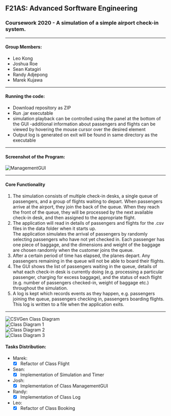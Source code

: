 [class_diagram_csvgen]: https://github.com/Joshua-Roe/advanced_software_engineering/blob/master/images/CSVGen.png "CSVGen Class Diagram"
[class_diagram_1]: https://github.com/Joshua-Roe/advanced_software_engineering/blob/master/images/CheckInTerminal.png "Class Diagram 1"
[class_diagram_2]: https://github.com/Joshua-Roe/advanced_software_engineering/blob/master/images/part1.png "Class Diagram 2"
[class_diagram_3]: https://github.com/Joshua-Roe/advanced_software_engineering/blob/master/images/part2.png "Class Diagram 3"
[managementgui]: https://github.com/Joshua-Roe/advanced_software_engineering/blob/master/images/managementgui.png "ManagementGUI"
## F21AS: Advanced Sorftware Engineering

### Coursework 2020 - A simulation of a simple airport check-in system.

---

#### Group Members:

* Leo Kong
* Joshua Roe
* Sean Katagiri
* Randy Adjepong
* Marek Kujawa

---
#### Running the code:

- Download repository as ZIP
- Run .jar executable
- simulation playback can be controlled using the panel at the bottom of the GUI
-additional information about passengers and flights can be viewed by hovering the mouse cursor over the desired element
- Output log is generated on exit will be found in same directory as the executable
---
#### Screenshot of the Program:
![ManagementGUI][managementgui]

---
#### Core Functionality

1. The simulation consists of multiple check-in desks, a single queue of passengers, and a group of
flights waiting to depart. When passengers arrive at the airport, they join the back of the queue.
When they reach the front of the queue, they will be processed by the next available check-in
desk, and then assigned to the appropriate flight.
2. The application will read in details of passengers and flights for the .csv files in the data folder when it starts up.<br>
The application simulates the arrival of passengers by
randomly selecting passengers who have not yet checked in. Each passenger has one piece of baggage, and the dimensions and weight of the baggage are chosen randomly when
the customer joins the queue.
3. After a certain period of time has elapsed, the planes depart. Any
passengers remaining in the queue will not be able to board their flights.
4. The GUI shows the list of passengers waiting in the queue, details of what each check-in
desk is currently doing (e.g. processing a particular passenger, charging for excess baggage),
and the status of each flight (e.g. number of passengers checked-in, weight of baggage etc.)
throughout the simulation.
5. A log is kept which records events as they happen, e.g. passengers joining the queue,
passengers checking in, passengers boarding flights. This log is written to a file when the application exits.
---
![CSVGen Class Diagram][class_diagram_csvgen]<br>
![Class Diagram 1][class_diagram_1]<br>
![Class Diagram 2][class_diagram_2]<br>
![Class Diagram 3][class_diagram_3]

#### Tasks Distribution:

* Marek:
    - [x] Refactor of Class Flight
* Sean:
    - [x] Implementation of Simulation and Timer
* Josh:
    - [x] Implementation of Class ManagementGUI
* Randy:
    - [x] Implementation of Class Log
* Leo:
    - [x] Refactor of Class Booking
